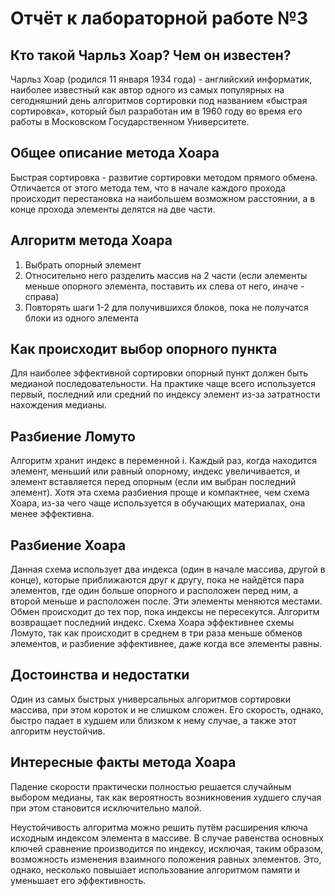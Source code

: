 # Отчёт к лабораторной работе №3

## Кто такой Чарльз Хоар? Чем он известен?

Чарльз Хоар (родился 11 января 1934 года) - английский информатик, наиболее известный как автор одного из самых популярных на сегодняшний день алгоритмов сортировки под названием «быстрая сортировка», который был разработан им в 1960 году во время его работы в Московском Государственном Университете.

## Общее описание метода Хоара

Быстрая сортировка - развитие сортировки методом прямого обмена. Отличается от этого метода тем, что в начале каждого прохода происходит перестановка на наибольшем возможном расстоянии, а в конце прохода элементы делятся на две части.

## Алгоритм метода Хоара

1. Выбрать опорный элемент
2. Относительно него разделить массив на 2 части (если элементы меньше опорного элемента, поставить их слева от него, иначе - справа)
3. Повторять шаги 1-2 для получившихся блоков, пока не получатся блоки из одного элемента

## Как происходит выбор опорного пункта

Для наиболее эффективной сортировки опорный пункт должен быть медианой последовательности. На практике чаще всего используется первый, последний или средний по индексу элемент из-за затратности нахождения медианы.

## Разбиение Ломуто

Алгоритм хранит индекс в переменной i. Каждый раз, когда находится элемент, меньший или равный опорному, индекс увеличивается, и элемент вставляется перед опорным (если им выбран последний элемент). Хотя эта схема разбиения проще и компактнее, чем схема Хоара, из-за чего чаще используется в обучающих материалах, она менее эффективна.

## Разбиение Хоара

Данная схема использует два индекса (один в начале массива, другой в конце), которые приближаются друг к другу, пока не найдётся пара элементов, где один больше опорного и расположен перед ним, а второй меньше и расположен после. Эти элементы меняются местами. Обмен происходит до тех пор, пока индексы не пересекутся. Алгоритм возвращает последний индекс. Схема Хоара эффективнее схемы Ломуто, так как происходит в среднем в три раза меньше обменов элементов, и разбиение эффективнее, даже когда все элементы равны.

## Достоинства и недостатки

Один из самых быстрых универсальных алгоритмов сортировки массива, при этом короток и не слишком сложен. Его скорость, однако, быстро падает в худшем или близком к нему случае, а также этот алгоритм неустойчив.

## Интересные факты метода Хоара

Падение скорости практически полностью решается случайным выбором медианы, так как вероятность возникновения худшего случая при этом становится исключительно малой.

Неустойчивость алгоритма можно решить путём расширения ключа исходным индексом элемента в массиве. В случае равенства основных ключей сравнение производится по индексу, исключая, таким образом, возможность изменения взаимного положения равных элементов. Это, однако, несколько повышает использование алгоритмом памяти и уменьшает его эффективность.
